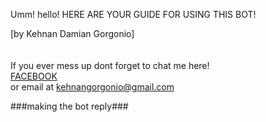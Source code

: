 Umm! hello! HERE ARE YOUR GUIDE FOR USING THIS BOT!

[by Kehnan Damian Gorgonio]
<br> <br> <br> If you ever mess up dont forget to chat me here! <br><a href="https://www.facebook.com/damiankehnan?mibextid=ZbWKwL"> FACEBOOK </a>
 <br> or email at <span style="color: #abcdef;"> kehnangorgonio@gmail.com </span>

 ###making the bot reply###
 
